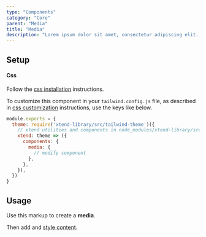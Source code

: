 ```yaml
---
type: "Components"
category: "Core"
parent: "Media"
title: "Media"
description: "Lorem ipsum dolor sit amet, consectetur adipiscing elit. Nunc tempus laoreet leo sit amet iaculis."
---
```


## Setup

#### Css

Follow the [css installation](/introduction/getting-started/setup#css-installation) instructions.

To customize this component in your `tailwind.config.js` file, as described in [css customization](/introduction/getting-started/setup#css-customization) instructions, use the keys like below.

```jsx
module.exports = {
  theme: require('xtend-library/src/tailwind-theme')({
    // xtend utilities and components in node_modules/xtend-library/src/tailwind-xtend.js
    xtend: theme => ({
      components: {
        media: {
          // modify component
        },
      },
    }),
  })
}
```

## Usage

Use this markup to create a **media**.

<script type="text/plain" class="language-markup">
  <div class="media-container" style="padding-bottom: 37.5%;">
    <div class="media-inner">
      <img class="media" src="/img.jpg" alt="" loading="lazy"/>
    </div>
  </div>
</script>

Then add and [style content](/components/core/media/content).

<demo>
  <demovanilla src="vanilla/components/core/media/usage">
  </demovanilla>
</demo>
